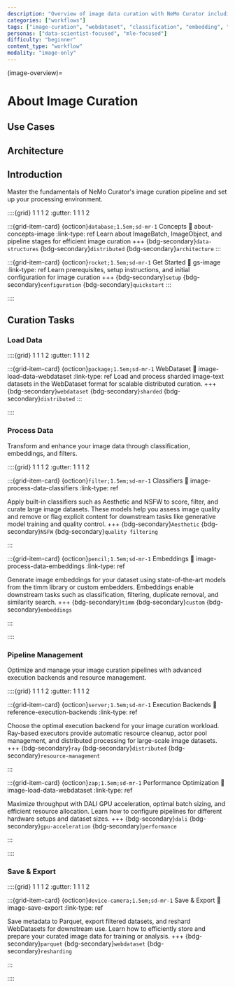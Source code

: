 ```yaml
---
description: "Overview of image data curation with NeMo Curator including loading, processing, classification, and export workflows"
categories: ["workflows"]
tags: ["image-curation", "webdataset", "classification", "embedding", "workflows"]
personas: ["data-scientist-focused", "mle-focused"]
difficulty: "beginner"
content_type: "workflow"
modality: "image-only"
---
```


(image-overview)=
# About Image Curation

## Use Cases

## Architecture

## Introduction

Master the fundamentals of NeMo Curator's image curation pipeline and set up your processing environment.

::::{grid} 1 1 1 2
:gutter: 1 1 1 2

:::{grid-item-card} {octicon}`database;1.5em;sd-mr-1` Concepts
:link: about-concepts-image
:link-type: ref
Learn about ImageBatch, ImageObject, and pipeline stages for efficient image curation
+++
{bdg-secondary}`data-structures`
{bdg-secondary}`distributed`
{bdg-secondary}`architecture`
:::

:::{grid-item-card} {octicon}`rocket;1.5em;sd-mr-1` Get Started
:link: gs-image
:link-type: ref
Learn prerequisites, setup instructions, and initial configuration for image curation
+++
{bdg-secondary}`setup`
{bdg-secondary}`configuration`
{bdg-secondary}`quickstart`
:::

::::

## Curation Tasks

### Load Data

::::{grid} 1 1 1 2
:gutter: 1 1 1 2

:::{grid-item-card} {octicon}`package;1.5em;sd-mr-1` WebDataset
:link: image-load-data-webdataset
:link-type: ref
Load and process sharded image-text datasets in the WebDataset format for scalable distributed curation.
+++
{bdg-secondary}`webdataset`
{bdg-secondary}`sharded`
{bdg-secondary}`distributed`
:::

::::

### Process Data

Transform and enhance your image data through classification, embeddings, and filters.

::::{grid} 1 1 1 2
:gutter: 1 1 1 2

:::{grid-item-card} {octicon}`filter;1.5em;sd-mr-1` Classifiers
:link: image-process-data-classifiers
:link-type: ref

Apply built-in classifiers such as Aesthetic and NSFW to score, filter, and curate large image datasets. These models help you assess image quality and remove or flag explicit content for downstream tasks like generative model training and quality control.
+++
{bdg-secondary}`Aesthetic` {bdg-secondary}`NSFW` {bdg-secondary}`quality filtering`

:::

:::{grid-item-card} {octicon}`pencil;1.5em;sd-mr-1` Embeddings
:link: image-process-data-embeddings
:link-type: ref

Generate image embeddings for your dataset using state-of-the-art models from the timm library or custom embedders. Embeddings enable downstream tasks such as classification, filtering, duplicate removal, and similarity search.
+++
{bdg-secondary}`timm` {bdg-secondary}`custom` {bdg-secondary}`embeddings`

:::

::::

### Pipeline Management

Optimize and manage your image curation pipelines with advanced execution backends and resource management.

::::{grid} 1 1 1 2
:gutter: 1 1 1 2

:::{grid-item-card} {octicon}`server;1.5em;sd-mr-1` Execution Backends
:link: reference-execution-backends
:link-type: ref

Choose the optimal execution backend for your image curation workload. Ray-based executors provide automatic resource cleanup, actor pool management, and distributed processing for large-scale image datasets.
+++
{bdg-secondary}`ray` {bdg-secondary}`distributed` {bdg-secondary}`resource-management`

:::

:::{grid-item-card} {octicon}`zap;1.5em;sd-mr-1` Performance Optimization
:link: image-load-data-webdataset
:link-type: ref

Maximize throughput with DALI GPU acceleration, optimal batch sizing, and efficient resource allocation. Learn how to configure pipelines for different hardware setups and dataset sizes.
+++
{bdg-secondary}`dali` {bdg-secondary}`gpu-acceleration` {bdg-secondary}`performance`

:::

::::

### Save & Export

::::{grid} 1 1 1 2
:gutter: 1 1 1 2

:::{grid-item-card} {octicon}`device-camera;1.5em;sd-mr-1` Save & Export
:link: image-save-export
:link-type: ref

Save metadata to Parquet, export filtered datasets, and reshard WebDatasets for downstream use. Learn how to efficiently store and prepare your curated image data for training or analysis.
+++
{bdg-secondary}`parquet` {bdg-secondary}`webdataset` {bdg-secondary}`resharding`

:::

::::
